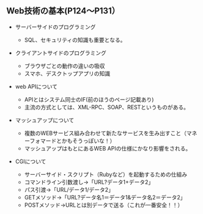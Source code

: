 ## Web技術の基本(P124～P131）
- サーバーサイドのプログラミング
  - SQL、セキュリティの知識も重要となる。


- クライアントサイドのプログラミング
  - ブラウザごとの動作の違いの吸収
  - スマホ、デスクトップアプリの知識


- web APIについて
  - APIとはシステム同士のIF(前のほうのページ記載あり)
  - 主流の方式としては、XML-RPC、SOAP、RESTというものがある。


- マッシュアップについて
  - 複数のWEBサービス組み合わせて新たなサービスを生み出すこと（マネーフォマードとかもそうっぽいな！）
  - マッシュアップはもとにあるWEB APIの仕様にかなり影響をされる。


- CGIについて
  - サーバーサイド・スクリプト（Rubyなど）を起動するための仕組み
  - コマンドライン引数渡し→「URL?データ1+データ2」
  - パス引渡→「URL/データ1/データ2」
  - GETメソッド→「URL?データ名1＝データ1&データ名2＝データ2」
  - POSTメソッド→URLとは別データで送る（これが一番安全！！）

